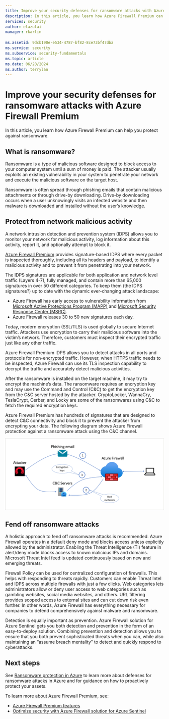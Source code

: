 ```yaml
---
title: Improve your security defenses for ransomware attacks with Azure Firewall Premium
description: In this article, you learn how Azure Firewall Premium can help you protect against ransomware.
services: security
author: elazulai
manager: rkarlin

ms.assetid: 9dcb190e-e534-4787-bf82-8ce73bf47dba
ms.service: security
ms.subservice: security-fundamentals
ms.topic: article
ms.date: 06/28/2024
ms.author: terrylan
---
```

# Improve your security defenses for ransomware attacks with Azure Firewall Premium
In this article, you learn how Azure Firewall Premium can help you protect against ransomware.

## What is ransomware?
Ransomware is a type of malicious software designed to block access to your computer system until a sum of money is paid. The attacker usually exploits an existing vulnerability in your system to penetrate your network and execute the malicious software on the target host.

Ransomware is often spread through phishing emails that contain malicious attachments or through drive-by downloading. Drive-by downloading occurs when a user unknowingly visits an infected website and then malware is downloaded and installed without the user’s knowledge.

## Protect from network malicious activity
A network intrusion detection and prevention system (IDPS) allows you to monitor your network for malicious activity, log information about this activity, report it, and optionally attempt to block it.

[Azure Firewall Premium](../../firewall/premium-features.md#idps) provides signature-based IDPS where every packet is inspected thoroughly, including all its headers and payload, to identify a malicious activity and to prevent it from penetrating into your network.

The IDPS signatures are applicable for both application and network level traffic (Layers 4-7), fully managed, and contain more than 65,000 signatures in over 50 different categories. To keep them (the IDPS signatures?) up to date with the dynamic ever-changing attack landscape:

- Azure Firewall has early access to vulnerability information from [Microsoft Active Protections Program (MAPP)](https://www.microsoft.com/msrc/mapp) and [Microsoft Security Response Center (MSRC)](https://www.microsoft.com/msrc/).
- Azure Firewall releases 30 to 50 new signatures each day.

Today, modern encryption (SSL/TLS) is used globally to secure Internet traffic. Attackers use encryption to carry their malicious software into the victim’s network. Therefore, customers must inspect their encrypted traffic just like any other traffic.

Azure Firewall Premium IDPS allows you to detect attacks in all ports and protocols for non-encrypted traffic. However, when HTTPS traffic needs to be inspected, Azure Firewall can use its TLS inspection capability to decrypt the traffic and accurately detect malicious activities.

After the ransomware is installed on the target machine, it may try to encrypt the machine’s data. The ransomware requires an encryption key and may use the Command and Control (C&C) to get the encryption key from the C&C server hosted by the attacker. CryptoLocker, WannaCry, TeslaCrypt, Cerber, and Locky are some of the ransomwares using C&C to fetch the required encryption keys.

Azure Firewall Premium has hundreds of signatures that are designed to detect C&C connectivity and block it to prevent the attacker from encrypting your data. The following diagram shows Azure Firewall protection against a ransomware attack using the C&C channel.

![Firewall protection against ransomware attack using command and control channel](./media/ransomware-protection-with-azure-firewall/ransomware-protection.png)

## Fend off ransomware attacks
A holistic approach to fend off ransomware attacks is recommended. Azure Firewall operates in a default deny mode and blocks access unless explicitly allowed by the administrator. Enabling the Threat Intelligence (TI) feature in alert/deny mode blocks access to known malicious IPs and domains. Microsoft Threat Intel feed is updated continuously based on new and emerging threats.

Firewall Policy can be used for centralized configuration of firewalls. This helps with responding to threats rapidly. Customers can enable Threat Intel and IDPS across multiple firewalls with just a few clicks. Web categories lets administrators allow or deny user access to web categories such as gambling websites, social media websites, and others. URL filtering provides scoped access to external sites and can cut down risk even further. In other words, Azure Firewall has everything necessary for companies to defend comprehensively against malware and ransomware.

Detection is equally important as prevention. Azure Firewall solution for Azure Sentinel gets you both detection and prevention in the form of an easy-to-deploy solution. Combining prevention and detection allows you to ensure that you both prevent sophisticated threats when you can, while also maintaining an “assume breach mentality” to detect and quickly respond to cyberattacks.

## Next steps
See [Ransomware protection in Azure](ransomware-protection.md) to learn more about defenses for ransomware attacks in Azure and for guidance on how to proactively protect your assets.

To learn more about Azure Firewall Premium, see:

- [Azure Firewall Premium features](../../firewall/premium-features.md)
- [Optimize security with Azure Firewall solution for Azure Sentinel](https://www.microsoft.com/security/blog/2021/06/08/optimize-security-with-azure-firewall-solution-for-azure-sentinel/)
